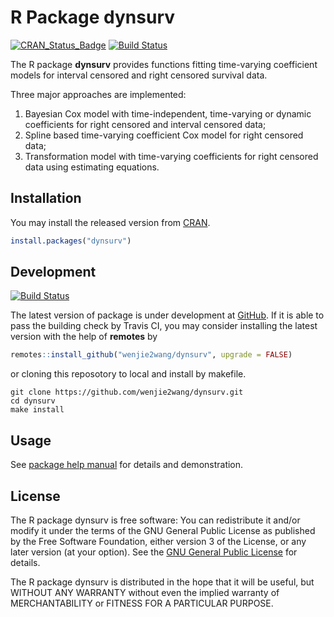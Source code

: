 # R Package dynsurv

[![CRAN_Status_Badge][1]][2]
[![Build Status][3]][5]

The R package **dynsurv** provides functions fitting time-varying coefficient
models for interval censored and right censored survival data.

Three major approaches are implemented:

1. Bayesian Cox model with time-independent, time-varying or dynamic
   coefficients for right censored and interval censored data;
1. Spline based time-varying coefficient Cox model for right censored data;
1. Transformation model with time-varying coefficients for right censored data
   using estimating equations.


## Installation

You may install the released version from [CRAN][2].

```R
install.packages("dynsurv")
```


## Development

[![Build Status][4]][5]

The latest version of package is under development at [GitHub][6].  If it is
able to pass the building check by Travis CI, you may consider installing the
latest version with the help of **remotes** by

```R
remotes::install_github("wenjie2wang/dynsurv", upgrade = FALSE)
```

or cloning this reposotory to local and install by makefile.

```
git clone https://github.com/wenjie2wang/dynsurv.git
cd dynsurv
make install
```


## Usage

See [package help manual][7] for details and demonstration.


## License

The R package dynsurv is free software: You can redistribute it and/or modify it
under the terms of the GNU General Public License as published by the Free
Software Foundation, either version 3 of the License, or any later version (at
your option).  See the [GNU General Public License][8] for details.

The R package dynsurv is distributed in the hope that it will be useful, but
WITHOUT ANY WARRANTY without even the implied warranty of MERCHANTABILITY or
FITNESS FOR A PARTICULAR PURPOSE.


[1]: https://www.r-pkg.org/badges/version/dynsurv
[2]: https://CRAN.R-project.org/package=dynsurv
[3]: https://travis-ci.org/wenjie2wang/dynsurv.svg?branch=master
[4]: https://travis-ci.org/wenjie2wang/dynsurv.svg?branch=dev
[5]: https://travis-ci.org/wenjie2wang/dynsurv
[6]: https://github.com/wenjie2wang/dynsurv
[7]: https://wenjie-stat.me/dynsurv/dynsurv.pdf
[8]: https://www.gnu.org/licenses/
